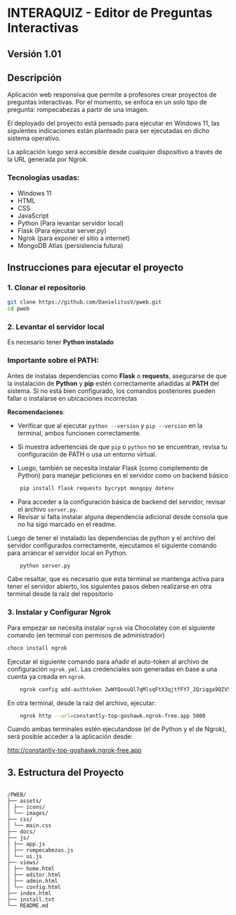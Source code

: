 # INTERAQUIZ - Editor de Preguntas Interactivas

## Versión 1.01

## Descripción
Aplicación web responsiva que permite a profesores crear proyectos de preguntas interactivas. Por el momento, se enfoca en un solo tipo de pregunta: rompecabezas a partir de una imagen.

El deployado del proyecto está pensado para ejecutar en Windows 11, las siguientes indicaciones están planteado para ser ejecutadas en dicho sistema operativo. 

La aplicación luego será accesible desde cualquier dispositivo a través de la URL generada por Ngrok.

### Tecnologías usadas:
- Windows 11
- HTML
- CSS
- JavaScript
- Python (Para levantar servidor local)
- Flask (Para ejecutar server.py)
- Ngrok (para exponer el sitio a internet)
- MongoDB Atlas (persistencia futura)

## Instrucciones para ejecutar el proyecto

### 1. Clonar el repositorio
```bash
git clone https://github.com/DanielitusV/pweb.git
cd pweb
```

### 2. Levantar el servidor local
Es necesario tener **Python instalado** 

### Importante sobre el PATH:
Antes de instalas dependencias como **Flask** o **requests**, asegurarse de que la instalación de **Python** y **pip** estén correctamente añadidas al **PATH** del sistema. Si no está bien configurado, los comandos posteriores pueden fallar o instalarse en ubicaciones incorrectas

**Recomendaciones**:
- Verificar que al ejecutar `python --version` y `pip --version` en la terminal, ambos funcionen correctamente.
- Si muestra advertencias de que `pip` o `python` no se encuentran, revisa tu configuración de PATH o usa un entorno virtual.

- Luego, también se necesita instalar Flask (como complemento de Python) para manejar peticiones en el servidor como un backend básico

```bash
    pip install flask requests bycrypt mongopy dotenv
```
- Para acceder a la configuración básica de backend del servidor, revisar el archivo `server.py`.
- Revisar si falta instalar alguna dependencia adicional desde consola que no ha sigo marcado en el readme.

Luego de tener el instalado las dependencias de python y el archivo del servidor configurados correctamente, ejecutamos el siguiente comando para arrancar el servidor local en Python.

```bash
    python server.py
```

Cabe resaltar, que es necesario que esta terminal se mantenga activa para tener el servidor abierto, los siguientes pasos deben realizarse en otra terminal desde la raíz del repositorio

### 3. Instalar y Configurar Ngrok

Para empezar se necesita instalar `ngrok` via Chocolatey con el siguiente comando (en terminal con permisos de administrador)

```bash
choco install ngrok
```

Ejecutar el siguiente comando para añadir el auto-token al archivo de configuración `ngrok.yml`. Las credenciales son generadas en base a una cuenta ya creada en `ngrok`.

```bash
    ngrok config add-authtoken 2wWYQoouQl7qMlsqFtX3qjtfFY7_2Qriqga9QZV5m2xm9zToJ
```


En otra terminal, desde la raiz del archivo, ejecutar:

```bash
    ngrok http --url=constantly-top-goshawk.ngrok-free.app 5000
```

Cuando ambas terminales estén ejecutandose (el de Python y el de Ngrok), será posible acceder a la aplicación desde:

http://constantly-top-goshawk.ngrok-free.app

## 3. Estructura del Proyecto

```Proyecto

/PWEB/
├── assets/
│ ├── icons/
│ └── images/
├── css/
│ └── main.css
├── docs/
├── js/
│ ├── app.js
│ ├── rompecabezas.js
│ └── ui.js
├── views/
│ ├── home.html
│ ├── editor.html
│ ├── admin.html
│ └── config.html
├── index.html
├── install.txt
└── README.md

```